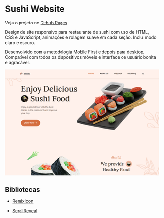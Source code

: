 # Sushi Website

Veja o projeto no [Github Pages](https://natanaelsc.github.io/sushi).

Design de site responsivo para restaurante de sushi com uso de HTML, CSS e JavaScript, animações e rolagem suave em cada seção. Inclui modo claro e escuro.

Desenvolvido com a metodologia Mobile First e depois para desktop. Compatível com todos os dispositivos móveis e interface de usuário bonita e agradável.

![Sushi Website](/assets/img/sushiwebsite.png "Sushi Website")

## Bibliotecas

- [RemixIcon](https://remixicon.com)

- [ScrollReveal](https://scrollrevealjs.org)
